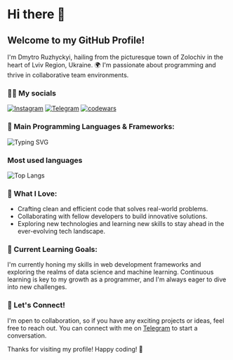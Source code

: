# Hi there 👋

## Welcome to my GitHub Profile!

I'm Dmytro Ruzhyckyi, hailing from the picturesque town of Zolochiv in the heart of Lviv Region, Ukraine. 🌍 I'm passionate about programming and thrive in collaborative team environments.

### 👨‍💻 My socials
[![Instagram](https://img.shields.io/badge/Instagram-%23E4405F.svg?style=for-the-badge&logo=Instagram&logoColor=white)](https://www.instagram.com/dmytr.off/)
[![Telegram](https://img.shields.io/badge/Telegram-2CA5E0?style=for-the-badge&logo=telegram&logoColor=white)](https://t.me/dimxn)
[![codewars](https://www.codewars.com/users/dimxn/badges/large)](https://www.codewars.com/users/dimxn) 


### 🚀 Main Programming Languages & Frameworks:

![Typing SVG](https://readme-typing-svg.herokuapp.com?font=Montserrat&weight=900&size=32&pause=500&vCenter=true&random=false&width=435&lines=JavaScript;React;PHP;REST+API;Python)

### Most used languages
![Top Langs](https://github-readme-stats.vercel.app/api/top-langs/?username=dimxnn)

### 🌟 What I Love:

- Crafting clean and efficient code that solves real-world problems.
- Collaborating with fellow developers to build innovative solutions.
- Exploring new technologies and learning new skills to stay ahead in the ever-evolving tech landscape.

### 🌱 Current Learning Goals:

I'm currently honing my skills in web development frameworks and exploring the realms of data science and machine learning. Continuous learning is key to my growth as a programmer, and I'm always eager to dive into new challenges.

### 🤝 Let's Connect!

I'm open to collaboration, so if you have any exciting projects or ideas, feel free to reach out. You can connect with me on [Telegram](https://t.me/dimxn) to start a conversation.

Thanks for visiting my profile! Happy coding! 🚀
